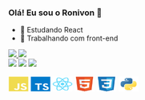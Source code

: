 ### Olá! Eu sou o Ronivon 👋

- 🌱 Estudando React
- 🔭 Trabalhando com front-end

<div>
  <a href="https://github.com/RonivonMatos">
  <img height="180em" src="https://github-readme-stats.vercel.app/api?username=RonivonMatos&show_icons=true&theme=gotham&include_all_commits=true&count_private=true"/>
  <img height="180em" src="https://github-readme-stats.vercel.app/api/top-langs/?username=RonivonMatos&layout=compact&langs_count=7&theme=gotham"/>
</div>
  <div> 
  <a href = "mailto:ronivon.tiean@gmail.com" target="_blank"><img src="https://img.shields.io/badge/-Gmail-%23333?style=for-the-badge&logo=gmail&logoColor=white"/></a>
  <a href="https://www.linkedin.com/in/ronivon-pinheiro-6574a9177/" target="_blank"><img src="https://img.shields.io/badge/-LinkedIn-%230077B5?style=for-the-badge&logo=linkedin&logoColor=white"/></a>
    <a href="https://wa.me/79998996675" target="_blank"><img src="https://img.shields.io/badge/WhatsApp-25D366?style=for-the-badge&logo=whatsapp&logoColor=white"></a>
</div>
<div style="display: inline_block"><br>
  <img align="center" alt="Js" height="30" width="40" src="https://raw.githubusercontent.com/devicons/devicon/master/icons/javascript/javascript-plain.svg">
  <img align="center" alt="Ts" height="30" width="40" src="https://raw.githubusercontent.com/devicons/devicon/master/icons/typescript/typescript-plain.svg">
  <img align="center" alt="React" height="30" width="40" src="https://raw.githubusercontent.com/devicons/devicon/master/icons/react/react-original.svg">
  <img align="center" alt="HTML" height="30" width="40" src="https://raw.githubusercontent.com/devicons/devicon/master/icons/html5/html5-original.svg">
  <img align="center" alt="CSS" height="30" width="40" src="https://raw.githubusercontent.com/devicons/devicon/master/icons/css3/css3-original.svg">
  <img align="center" alt="Python" height="30" width="40" src="https://raw.githubusercontent.com/devicons/devicon/master/icons/python/python-original.svg">
</div>
